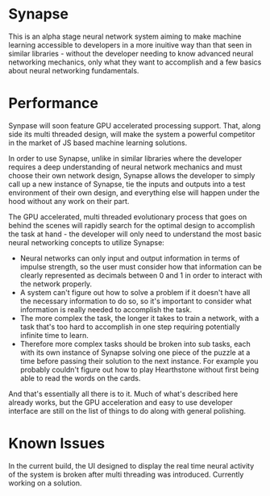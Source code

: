 # Synapse

This is an alpha stage neural network system aiming to make machine learning accessible to developers in a more inuitive way than that seen in similar libraries - without the developer needing to know advanced neural networking mechanics, only what they want to accomplish and a few basics about neural networking fundamentals. 

# Performance

Synpase will soon feature GPU accelerated processing support. That, along side its multi threaded design, will make the system a powerful competitor in the market of JS based machine learning solutions. 

In order to use Synapse, unlike in similar libraries where the developer requires a deep understanding of neural network mechanics and must choose their own network design, Synapse allows the developer to simply call up a new instance of Synapse, tie the inputs and outputs into a test environment of their own design, and everything else will happen under the hood without any work on their part. 

The GPU accelerated, multi threaded evolutionary process that goes on behind the scenes will rapidly search for the optimal design to accomplish the task at hand - the developer will only need to understand the most basic neural networking concepts to utilize Synapse:

- Neural networks can only input and output information in terms of impulse strength, so the user must consider how that information can be clearly represented as decimals between 0 and 1 in order to interact with the network properly. 
- A system can't figure out how to solve a problem if it doesn't have all the necessary information to do so, so it's important to consider what information is really needed to accomplish the task.
- The more complex the task, the longer it takes to train a network, with a task that's too hard to accomplish in one step requiring potentially infinite time to learn.
- Therefore more complex tasks should be broken into sub tasks, each with its own instance of Synapse solving one piece of the puzzle at a time before passing their solution to the next instance. For example you probably couldn't figure out how to play Hearthstone without first being able to read the words on the cards. 

And that's essentially all there is to it. Much of what's described here already works, but the GPU acceleration and easy to use developer interface are still on the list of things to do along with general polishing. 

# Known Issues 

In the current build, the UI designed to display the real time neural activity of the system is broken after multi threading was introduced. Currently working on a solution. 


